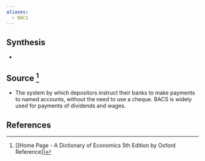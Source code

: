 ```yaml
---
aliases:
  - BACS
---
```

## Synthesis
- 
## Source [^1]
- The system by which depositors instruct their banks to make payments to named accounts, without the need to use a cheque. BACS is widely used for payments of dividends and wages.
## References

[^1]: [[Home Page - A Dictionary of Economics 5th Edition by Oxford Reference]]